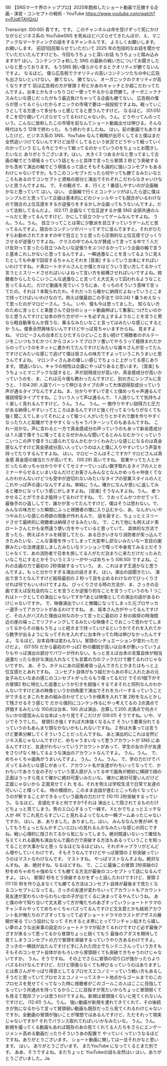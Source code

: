 (8) 【SNSマーケ界のトッププロ】2025年飽和したショート動画で圧勝する企画・演習・コンセプトの戦術 - YouTube
https://www.youtube.com/watch?v=PJq6TAItQoU

Transcript:
(00:00) 青です。です。 このチャンネルは命を受けずって死にかけながらビジネス系の YouTubeSNS を死ぬほどバズらせてきたんぼが、え、マニアックなマーケティングの話をするチャンネルです。 よろしくお願いします。 お願いします。 前回1回目取らせていただいて 2025 年の包括的なお話を聞かせていただいたんですけども、今回もうちょっと深いお話 もうちょっと踏み込みますか? はい。コンテンツフォ和した SNS の最新の戦い方についてお聞きしたいなと思っております。 もうSNS 弱い僕らからするとクオリティが勝てないんですよ。 なるほど。 僕ら広告税でクオリティの高いコンテンツたちの中に広告も出さないといけない。 勝てない。 勝てない。 オーガニックのクオリティが高くなりすぎて 前は広告税の方が冒頭 2 秒とかあのキャッチとか超こだわってたんですよ。台本とかもきっちりコピー使ってやるから全然勝て。オーガニックナスみたいな感じだったがもう最近負けちゃってる企画も勝てない。 広告税の僕らが思ってるぐらいだからオニックの市場で要は一般投校ですよね。戦っていこうとしてる方達って多分もっと感じてると思うんですけど。 なるほど。
(01:05) そこを切り開いてバズらせてってるわけじゃないか。うん。どうやってんのっていう。こんなに放和したこの市場を前なんてショート動画出せば伸びる。そんな時代はもう 12年で終わった。 もう終わりましたね。 はい。前の動画でもありましたけど、ビジネス系の SNS、YouTube なんて戦略が出尽くしてると僕はまだ全然追いつけてないんですけど出尽くしてるという状況でどうやって戦っていくのかっていう むしろ今どうやって戦ってるのかっていうのをちょっとお聞きしたいなと ありがとうございます。はい。 大きく3 つあるかなと思ってまして企画の軸でどう頑張るっていう話ともっと具体で言ったら冒頭 2 秒どう突破するかも含めて演出の軸でどう頑張るって話とそもそも論的に強いコンセプトもあるわけじゃないですか。もうこのコンセプトだったら何やっても勝てるみたいなところもあるのでコンセプトと資格の部分と演出でそれぞれこだわらなきゃいけないと思うんですよね。 で、その観点で、ま、行くと 1 番話しやすいのが企画軸かなと思っていて はい。はい。 企画軸で行くとコンテンツがほしたら逆に僕はシンプルだと思っていて企画は基本的にどのジャンルやっても競合がいるわけなので競合の上位互感をするか逆張りをするかしか企画ってもうないんですよ。だって法和してるんだよ。
(02:17) 企画なくて位互逆するか僕 SNS 全部共通のルールだと思ってるんですけど、かにして目立つかってゲームなんですよね。 うん。うん。うん。 目立つってことは常に少数派を目立すっていうゲームだと思ってるんですよ。競合のコンテンツがバーってすでに並んでますと。それがひたすらお勧めされてきますの中で目立とうと思ったら圧倒的な上位互感でびっくりさせるが逆張りですよね。 クラスの中でみんなが賛成って言ってる中で 1 人だけ反対って言ったら目立つみたいな逆張りをぶつけるかっていう企画の軸で言うと基本これしかないと思ってるんですよ。一瞬過激なことを言ってるように見えたとしても中身で回収するちゃんとそれを [音楽] するっていう台本にすればいいわけですね。ド素ロートホテルさんとか僕とかはどういう言い方してるかって言うとミスリードさせればいいよねって言い方を結構させればいいですよね。視聴者からしたらこいつこんな過激なこと言ってえ大丈夫って囚われるようなこと言ってるんだ。 だけど動画を見ていくうちにあ、そっちのそういう意味で言ってたの。それは 1 本取られたわ。それだったら確かに納得だよねっていうとこまで持ってけばいいわけなので。例えば僕最初この手法で
(03:24) 1 番うめえなって思ったのがマロピーさん。うん。 いや、僕も今は思ってました。 知らない方のために言っとくと車屋さんで自分のショート動画伸ばして集客につげたいのかなと思うんですけど台本の作り方がボートを必ず炎上するようなことを言うと男なら軽自動車なんか買うな、乗るなみたいなこと言ってはみたいな感じにするとか うん。僕車全然興味ないんですけどやっぱ見ちゃいますからね。 見ますよね。 マロピーさんの台本だとひたすらひどいこと言い続けて視聴者のボルテージをこいつもうむかつくからコメントでブロクソ書いてやろうって極限まれたからのっていうのをネットに書かれてたんですけどみたいな誰々さんが言ってたんですけどみたいな感じで逃げて僕は皆さんの味方ですよっていうこれうまいと思うんですよね。 マロンティさんあの優しい感じでちょっと上がってる感じあります。 間違いない。キャラの相性は企画にやっぱりあると思います。 [音楽] もうちょっとマニアックな話すると、声が説得成分が高いか、真金感成分が高いかっていうのを、ま、これは元々僕も教わったんですけど、別の方にシンプルに言うと、 1
(04:26) 人語でバーって伸びるタイプの声って大体説得型成分っていう声が通るタイプなんですよね。ま、分かりやすいで言くと僕めっちゃ声通るんで僕説得型タイプですね。こういう人って声は通るんで、 1 人語りしてて気持ちよく楽しく見れるんですけど。うん。うん。 うん。一 敵作りやすい説得力と圧力がある納得しやすいってところはあるんですけど強く行ってるつもりがなくても強く聞こえてしまってそれによって傷つく人がいたりとかそれで敵を作りやすくなったり人と距離ができやすくなっちゃうパターンってのもあるんですね。 これ一兆かな。声に言わると一方で真金感成分の声っていうのもあって新金感成分は 1 人語で偉そうに喋ってるとなぜかみんな聞いてるとみんなむかつくっていうこいつこの声で偉そうに語られてなんかむかつくわみたいな感じになるのは真金感なんですけど真金感成分高い人っていうのは人と懐に入りやすいていう声室を持ってたりするんですよね。 はい。マロピーさんはそこですか? マロピさんは真金感 真金感の値当たりが高いです。
(05:29) 高いですね。 営業やってた人とかだったらめっちゃ分かりやすくてセミナーでいっぱい数字取れるタイプの人とセミナーやらせるといまいなんだけどお客さんみんなとなんかめっちゃ仲良くてなんかわかんないけどつも受中が途切れないみたいなタイプの営業スタイルの人とこれやっぱ声の違いなんですよね。単純に うん。確かになんか思いに返してみると確かになっていう感じがしますよね。 [音楽] そうなんすよね。うん。 者つかせることができる才能持ってるわけですね。 で、うおってムかつかせてって、最後手のひ返ししてで、誰かが言ってたんですけど、僕はそうは思わない。で、みんなの味方だった瞬間にふっと視聴者の懐に入り込むから、あ、なんかいいやつやみたいな感じの奇跡の現象が作れるんで、 話を戻すと、ちょっとミスリードさせて最終的に視聴者は納得させるみたいな。 で、これて他にも例えばド素ロートさんとかも全然違う使い方をやっていると思っていて、 具体的な方法で言ったら、例えばホテルを経営してたら、ある日きいきなり消防者が突っ込んできたみたいな、こんな事態を作ってしまって大変申し訳ないみたいな一言目の謝罪みたいな法律違反しましたみたいなテンションで喋って中身見てみるとだそうじゃなくて、あの消防者で日本を旅してる人がただ泊まりに来ただけだったみたいなこちにするとかそういうミスリーがやっぱめちゃう
(06:50) ですよね。これの企画の力で最初の 2秒突破するっていう。 ま、これはまず王道かなと思うんですよ。もっと分かりすぎる演出の話きます。 はい。演出の話聞きたい。 演出で言うとなんですけど結局最初の 2 秒って目を止めるわけなのでびっくりさせれば何でもいいわけですよね。 びっくりさせる時の方法が、ま、さっきの企画で言えば反社会的なことを言うとか逆張り的なことを言うっていうのも 1 つこれはトークとしての演出じゃないですか?あとは映像としての演出の話があるわけじゃないですか。 で、映像演出でいくと無職になってしまった元プロサッカー選手ってアカウントがあるわけですね。 ま、坂本さん方がやってるんですけど、その人がバズれた理由は何なのかって言ったに最初の 2 秒の挨拶の時海間近の崖の端っこでリフティングしてるみたいな映像そこでおこって思わせてしまってるからその後もうちょっと続きまで持っていけるというかでそれを入れてから数字が出るようになってそれを入れずに台本作ってた時は伸びなかったんですよ。 なるほど。台本自体は変わんない。冒頭のシチュエーションが変わっただけだよ。
(07:55) だから最初のやっぱ2 秒の離脱が高いは台本が悪いっていうよりもやっぱ演出の部分でパワーが作れない。もっと言えば台本の言葉自体が相当過激だったら余計な演出入れなくても言葉の力のフックだけで勝てるわけじゃないですか。 あ、そう。ホテルにあの証拠者突っ込んできたとかまたはもっと上位互感だとあれですね。 コンセプト自体がもう超だからあの手に入れたあの元女子みたいなあの感じのコンセプトがったらもう喋ってるだけ でその1個下がその冒頭2 秒に特化した過激というか引きを超強くするでまそれと同列なんかわかんないですけどあの映像というか四角面で演出でそれをカバーするっていうことができるとまこれをあの組み合わせてというか様素を入れて冒 2秒をなんとかして残させるそう感じで だから僕的にコンテン作るにやっ考えてるの 2点満点で評価するみたいな 100点は台本、100 点は演出、合算して200 点満点で何点ぐらいかの感覚みんな台本ばっかり見てそこだけが
(09:01) そうですね。いや、マジでそうでした。 冒頭引き強くすれば大体強くなるんで そういう要素分れてるっていうのもあんまり頭なかないかもしれないですね。 2 秒は大事っては言うけど要素分解してくそういうことだったんですね。 あと演出的にこれは全然ビジネス系じゃないんですけど、めちゃうまいなって思うアカウントが SNS にあるんですけど、友達がわちいっていうアカウントがあって、学生の女の子が友達をさりげなく映してるような演出のアカウントなんですよ。 うん。うん。 で、めちゃくちゃ画角がうまいんですよ。 うん。うん。うん。 で、学の力だけでバズってるみたいな感じがあって、アカウント名が友達がわちいってなってて、かわちいであろう女の子だっていう潜入感が入ってる中で画角が絶妙に横顔で顔の正面はうっすら見えて確かに絶対可愛いみたいな。 確かに絶対可愛いんだけど正面じゃないから 正面見せてくれ をる。それを例えば学校生活で日常で友達の可いいこと喋ってる。 時の横顔か。このまま会話が進むとこっち向くなっていうのが察することができるっていう画角の力だけで
(10:11) 2秒突破するっていう。 なるほど。 言語化すると何ですか?それは 演出として隠されてるものだけどちょっと見てしまう。男のエロ心するって一緒す。 Xとかでちょっとエッチな人が 4K でこれ見たらすごいこと見れるよってなんか一瞬ブームあったじゃないですか。 はい。あ、ありました。ありました。はい。 みんななんか男が4K をしてもうちょっとなんかすごいエロいの見れるんかなみたいな感じの同じですね。戦い心理的に隠されてるから気になってしまう。絶対間違いないって確信も与えてくれる画角も演出なんで画の力で突破する方法もあるっていうことを知ってることが大事かなと思っ なるほどなるほどはい。それボキャブラリがどんどん増やしていくわけです。 そもそうなんですけどやっぱ冒頭の 2 秒突破っていうのはマストなわけなんです。 マストすね。 やっぱマストなんすよね。絶対なんすね。 あ、絶対すね。なるほどすね。 で、ここに最後この冒頭 2秒突破の2 秒をめちゃめちゃ強めなくても勝てる方法が最後のコンセプトって話になるんですよ。 はい。 冒頭2 秒をどう突破するかをずっと話したわけですけど、冒頭 2
(11:13) 秒を作り込まなくても勝てる方法はコンセプト自体が最後まで見たくなるコンセプトになってる。さっきの友達が変わちいってアカウントもアカウント見友達が変わちいからわちい女の子が出てくるに決まってるやんていうね。 あと僕の中で知り合いで文太君って方が俺たちのあざすっていうショートドラマのチャンネルやっててめちゃくちゃパズってるんですけど文太君とかも結局アカウント名が俺たちのアざすってなってて必ずショートドラマのラストがアザスの展開が来る ていう設計になって それするとま男にとってワンチャン起きたら嬉しい夢のような出来事の設定のショートドラマが起きてるわけですけど必ず最後アざすが来るって思ってるから冒頭ちょっと弱くてもう 最後のアダスを期待して見てしまうコンセプトの力で冒頭を突破するっていうやり方あるわけですよ。 さっきの一瞬話が出たんですけど手に入れた同士でちンテニさんっていう方そもそもそのコンセプト自体がおもろいから冒頭弱くても突破できちゃうわけじゃないですか。 うん。そうですね。 その上でさらに冒頭の切り口が強かったらよりバズるわけなんですけど、だけど頑張らなくても伸びるっていうのはありますしとは素さんがやっぱり得意としてるプロセスエコノミーっていう戦い方もあるしそうだと思っていてプロセスエコノミーってスタート地点からゴールまでのこのプロセスを見せてくってなった時に視聴者がこのゴールこの人はここに目指してるっていう共通点を持ってるからここに目指すが見たいからちょっと冒頭弱くても見るて既存ファンは思うわけですよね。新規は冒頭強くないと見てくれないんですけど。
(12:41) うん。うん。 強い動画が新規を連れてきてくれて、その後続きが気になるからて言って冒頭弱い動画も既存だったら見てくれるわけじゃないですか。全動画の冒頭が強いことが理想ではあるんですけど、ただそれって現実じゃないですか? それでバランス取れてればいいかなみたいな。 うん。うん。 新規を撮ってくる動画もあれば既存のあの見てくれてる人たちをさらにエンゲージメント高める動画だったりそういうあの配置で やっていくっていうなるほどですね。ありがとうございます。 ショート動画に関しては一旦それかなと思います。 はい。 ありがとうございます。 またYouTube になってくるとまた別です。 ああ、そうですよね。またちょっと YouTubeの話も全然はい はい。ありがとうございました。Ja.